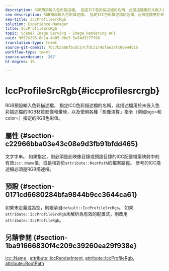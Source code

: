 ```yaml
---
description: RGB預設輸入色彩描述檔。 指定ICC色彩描述檔的名稱，此描述檔用於未嵌入色彩描述檔的RGB材質影像和暈映，以及使用各種「影像演算」指令（例如bgc=和color=）指定的RGB色彩值。
seo-description: RGB預設輸入色彩描述檔。 指定ICC色彩描述檔的名稱，此描述檔用於未嵌入色彩描述檔的RGB材質影像和暈映，以及使用各種「影像演算」指令（例如bgc=和color=）指定的RGB色彩值。
seo-title: IccProfileSrcRgb
solution: Experience Manager
title: IccProfileSrcRgb
topic: Scene7 Image Serving - Image Rendering API
uuid: 9657e296-0d2a-4b05-9be7-5a54d3277f90
translation-type: tm+mt
source-git-commit: 7bc7b3a86fbcdc57cfdc31745fae3afc06e44b15
workflow-type: tm+mt
source-wordcount: '207'
ht-degree: 1%

---
```



# IccProfileSrcRgb{#iccprofilesrcrgb}

RGB預設輸入色彩描述檔。 指定ICC色彩描述檔的名稱，此描述檔用於未嵌入色彩描述檔的RGB材質影像和暈映，以及使用各種「影像演算」指令（例如bgc=和color=）指定的RGB色彩值。

## 屬性 {#section-c22966bba03e43c08e9d3fb91bfdd465}

文字字串。 如果指定，則必須是此映像目錄或預設目錄的ICC配置檔案映射中的有效`icc::Name`值，或是相對於`attribute::RootPath`的檔案路徑。 參考的ICC描述檔必須是RGB描述檔。

## 預設 {#section-0171cd6680284bfa9844b9cc3644ca61}

如果未定義或為空，則繼承自`default::IccProfileSrcRgb`。 如果`attribute::IccProfileSrcRgb`未解析為有效的配置式，則改用`attribute::IccProfileRgb`。

## 另請參閱 {#section-1ba91666830f4c209c39260ea29f938e}

[icc::Name](../../../../../ir-api/material-cat/image-rendering-api-ref/c-ir-material-catalog/c-ir-icc-profile-map-reference/r-ir-name-icc.md#reference-7a293ede360e433782575f8f6a562ac2) ,  [attribute::IccRenderIntent](../../../../../ir-api/material-cat/image-rendering-api-ref/c-ir-material-catalog/c-ir-attributes-reference/r-ir-iccrenderintent.md#reference-3b80b7a4c25545a593c5076f318b5c40),  [attribute::IccProfileRgb](../../../../../ir-api/material-cat/image-rendering-api-ref/c-ir-material-catalog/c-ir-attributes-reference/r-ir-iccprofilergb.md#reference-cdaad25b155646ffa382d722fd324b30),  [attribute::RootPath](../../../../../ir-api/material-cat/image-rendering-api-ref/c-ir-material-catalog/c-ir-attributes-reference/r-ir-rootpath.md#reference-a4d7c96b62e14fcbad1740c702f160f3)
